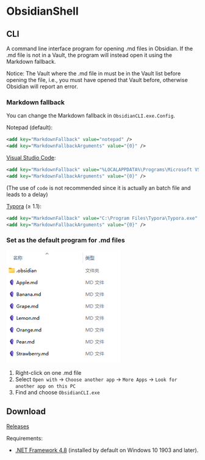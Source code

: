 # ObsidianShell
## CLI
A command line interface program for opening .md files in Obsidian. If the .md file is not in a Vault, the program will instead open it using the Markdown fallback.

Notice: The Vault where the .md file in must be in the Vault list before opening the file, i.e., you must have opened that Vault before, otherwise Obsidian will report an error.

### Markdown fallback
You can change the Markdown fallback in `ObsidianCLI.exe.Config`.

Notepad (default):
```xml
<add key="MarkdownFallback" value="notepad" />
<add key="MarkdownFallbackArguments" value="{0}" />
```

[Visual Studio Code](https://code.visualstudio.com/):
```xml
<add key="MarkdownFallback" value="%LOCALAPPDATA%\Programs\Microsoft VS Code\Code.exe" />
<add key="MarkdownFallbackArguments" value="{0}" />
```
(The use of `code` is not recommended since it is actually an batch file and leads to a delay)

[Typora](https://typora.io/) (≥ 1.1):
```xml
<add key="MarkdownFallback" value="C:\Program Files\Typora\Typora.exe" />
<add key="MarkdownFallbackArguments" value="{0}" />
```

### Set as the default program for .md files
![](images/File%20list.png)
1. Right-click on one .md file
2. Select `Open with` → `Choose another app` → `More Apps` → `Look for another app on this PC`
3. Find and choose `ObsidianCLI.exe`

## Download
[Releases](https://github.com/Chaoses-Ib/ObsidianShell/releases)

Requirements:
- [.NET Framework 4.8](https://dotnet.microsoft.com/download/dotnet-framework/net48) (installed by default on Windows 10 1903 and later).